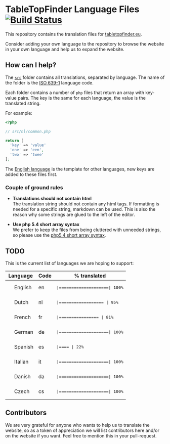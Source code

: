 # TableTopFinder Language Files [![Build Status](https://travis-ci.org/jerodev/TableTopFinder-lang.svg?branch=master)](https://travis-ci.org/jerodev/TableTopFinder-lang)
This repository contains the translation files for [tabletopfinder.eu](https://www.tabletopfinder.eu/).

Consider adding your own language to the repository to browse the website in your own language and help us to expand the website.

## How can I help?
The [`src`](src/) folder contains all translations, separated by language. The name of the folder is the [ISO 639-1](https://en.wikipedia.org/wiki/ISO_639-1) language code.

Each folder contains a number of `php` files that return an array with key-value pairs. The key is the same for each language, the value is the translated string.

For example:

``` php
<?php

// src/nl/common.php

return [
  'key' => 'value'
  'one' => 'een',
  'two' => 'twee'
];
```

The [English language](src/en/) is the template for other languages, new keys are added to these files first.

### Couple of ground rules

- **Translations should not contain html**<br />
The translation string should not contain any html tags.
If formatting is needed for a specific string, markdown can be used. This is also the reason why some
strings are glued to the left of the editor.

- **Use php 5.4 short array syntax**<br />
We prefer to keep the files from being cluttered with unneeded strings, so please use the
[php5.4 short array syntax](http://php.net/manual/en/language.types.array.php#language.types.array.syntax).

## TODO
This is the current list of languages we are hoping to support:

| Language  | Code | % translated |
| - | - | - |
| <img src="https://cdnjs.cloudflare.com/ajax/libs/flag-icon-css/3.1.0/flags/4x3/gb.svg" height="16" /> English | en | <pre>\|====================\| 100%</pre> |
| <img src="https://cdnjs.cloudflare.com/ajax/libs/flag-icon-css/3.1.0/flags/4x3/nl.svg" height="16" /> Dutch   | nl | <pre>\|==================  \|  95%</pre> |
| <img src="https://cdnjs.cloudflare.com/ajax/libs/flag-icon-css/3.1.0/flags/4x3/fr.svg" height="16" /> French  | fr | <pre>\|================    \|  81%</pre> |
| <img src="https://cdnjs.cloudflare.com/ajax/libs/flag-icon-css/3.1.0/flags/4x3/de.svg" height="16" /> German  | de | <pre>\|====================\| 100%</pre> |
| <img src="https://cdnjs.cloudflare.com/ajax/libs/flag-icon-css/3.1.0/flags/4x3/es.svg" height="16" /> Spanish | es | <pre>\|====                \|  22%</pre> |
| <img src="https://cdnjs.cloudflare.com/ajax/libs/flag-icon-css/3.1.0/flags/4x3/it.svg" height="16" /> Italian | it | <pre>\|====================\| 100%</pre> |
| <img src="https://cdnjs.cloudflare.com/ajax/libs/flag-icon-css/3.1.0/flags/4x3/dk.svg" height="16" /> Danish | da | <pre>\|====================\| 100%</pre> |
| <img src="https://cdnjs.cloudflare.com/ajax/libs/flag-icon-css/3.1.0/flags/4x3/cz.svg" height="16" /> Czech | cs | <pre>\|====================\| 100%</pre> |

## Contributors
We are very grateful for anyone who wants to help us to translate the website,
so as a token of appreciation we will list contributors here and/or on the website if you want.
Feel free to mention this in your pull-request.
